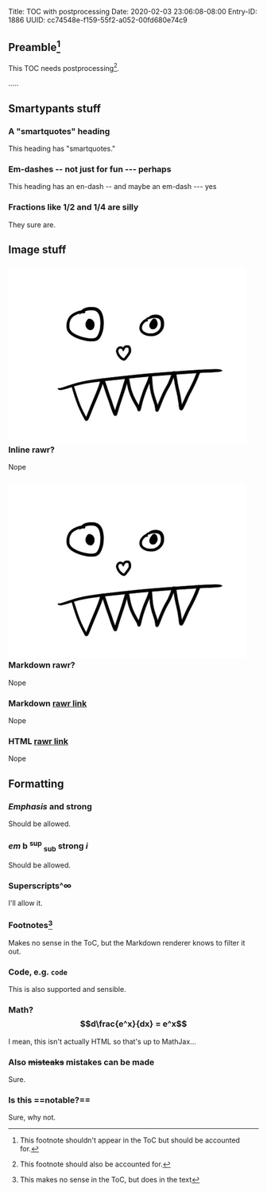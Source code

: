 Title: TOC with postprocessing
Date: 2020-02-03 23:06:08-08:00
Entry-ID: 1886
UUID: cc74548e-f159-55f2-a052-00fd680e74c9

## Preamble[^pre]

[^pre]: This footnote shouldn't appear in the ToC but should be accounted for.

This TOC needs postprocessing[^post].

[^post]: This footnote should also be accounted for.

.....

## Smartypants stuff

### A "smartquotes" heading

This heading has "smartquotes."

### Em-dashes -- not just for fun --- perhaps

This heading has an en-dash -- and maybe an em-dash --- yes

### Fractions like 1/2 and 1/4 are silly

They sure are.

## Image stuff

### <img src="../images/rawr.jpg"> Inline rawr?

Nope

### ![](../images/rawr.jpg) Markdown rawr?

Nope

### Markdown [rawr link](../images/rawr.jpg)

Nope

### HTML <a href="../images/rawr.jpg">rawr link</a>

Nope

## Formatting

### *Emphasis* and **strong**

Should be allowed.

### <em>em</em> <b>b</b> <sup>sup</sup> <sub>sub</sub> <strong>strong</strong> <i>i</i>

Should be allowed.

### Superscripts^&infin;

I'll allow it.

### Footnotes[^notes]

[^notes]: This makes no sense in the ToC, but does in the text

Makes no sense in the ToC, but the Markdown renderer knows to filter it out.

### Code, e.g. `code`

This is also supported and sensible.

### Math? $$d\frac{e^x}{dx} = e^x$$

I mean, this isn't actually HTML so that's up to MathJax...

### Also ~~misteaks~~ mistakes can be made

Sure.

### Is this ==notable?==

Sure, why not.
